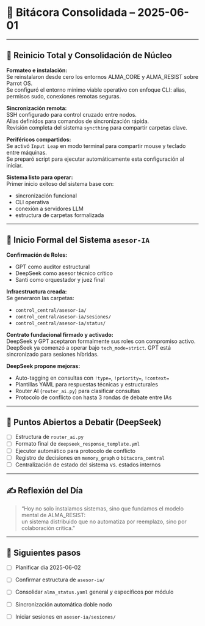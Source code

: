 # 📓 Bitácora Consolidada – 2025-06-01

---

## 🧠 Reinicio Total y Consolidación de Núcleo

**Formateo e instalación:**  
Se reinstalaron desde cero los entornos ALMA_CORE y ALMA_RESIST sobre Parrot OS.  
Se configuró el entorno mínimo viable operativo con enfoque CLI: alias, permisos sudo, conexiones remotas seguras.

**Sincronización remota:**  
SSH configurado para control cruzado entre nodos.  
Alias definidos para comandos de sincronización rápida.  
Revisión completa del sistema `syncthing` para compartir carpetas clave.

**Periféricos compartidos:**  
Se activó `Input Leap` en modo terminal para compartir mouse y teclado entre máquinas.  
Se preparó script para ejecutar automáticamente esta configuración al iniciar.

**Sistema listo para operar:**  
Primer inicio exitoso del sistema base con:
- sincronización funcional
- CLI operativa
- conexión a servidores LLM
- estructura de carpetas formalizada

---

## 🧠 Inicio Formal del Sistema `asesor-IA`

**Confirmación de Roles:**  
- GPT como auditor estructural  
- DeepSeek como asesor técnico crítico  
- Santi como orquestador y juez final  

**Infraestructura creada:**  
Se generaron las carpetas:
- `control_central/asesor-ia/`
- `control_central/asesor-ia/sesiones/`
- `control_central/asesor-ia/status/`

**Contrato fundacional firmado y activado:**  
DeepSeek y GPT aceptaron formalmente sus roles con compromiso activo.  
DeepSeek ya comenzó a operar bajo `tech_mode=strict`. GPT está sincronizado para sesiones híbridas.

**DeepSeek propone mejoras:**  
- Auto-tagging en consultas con `!type=`, `!priority=`, `!context=`  
- Plantillas YAML para respuestas técnicas y estructurales  
- Router AI (`router_ai.py`) para clasificar consultas  
- Protocolo de conflicto con hasta 3 rondas de debate entre IAs

---

## 🧩 Puntos Abiertos a Debatir (DeepSeek)

- [ ] Estructura de `router_ai.py`
- [ ] Formato final de `deepseek_response_template.yml`
- [ ] Ejecutor automático para protocolo de conflicto
- [ ] Registro de decisiones en `memory_graph` o `bitacora_central`
- [ ] Centralización de estado del sistema vs. estados internos

---

## ✍️ Reflexión del Día

> “Hoy no solo instalamos sistemas, sino que fundamos el modelo mental de ALMA_RESIST:  
> un sistema distribuido que no automatiza por reemplazo, sino por colaboración crítica.”

---

## 📌 Siguientes pasos

- [ ] Planificar día 2025-06-02
- [ ] Confirmar estructura de `asesor-ia/`
- [ ] Consolidar `alma_status.yaml` general y específicos por módulo
- [ ] Sincronización automática doble nodo
- [ ] Iniciar sesiones en `asesor-ia/sesiones/`

